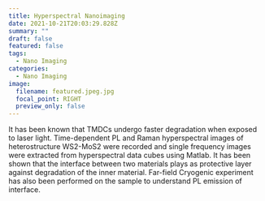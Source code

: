 ```yaml
---
title: Hyperspectral Nanoimaging
date: 2021-10-21T20:03:29.828Z
summary: ""
draft: false
featured: false
tags:
  - Nano Imaging
categories:
  - Nano Imaging
image:
  filename: featured.jpeg.jpg
  focal_point: RIGHT
  preview_only: false
---
```

It has been known that TMDCs undergo faster degradation when exposed to laser light. Time-dependent PL and Raman hyperspectral images of heterostructure WS2-MoS2 were recorded and single frequency images were extracted from hyperspectral data cubes using Matlab. It has been shown that the interface between two materials plays as protective layer against degradation of the inner material. Far-field Cryogenic experiment has also been performed on the sample to understand PL emission of interface.